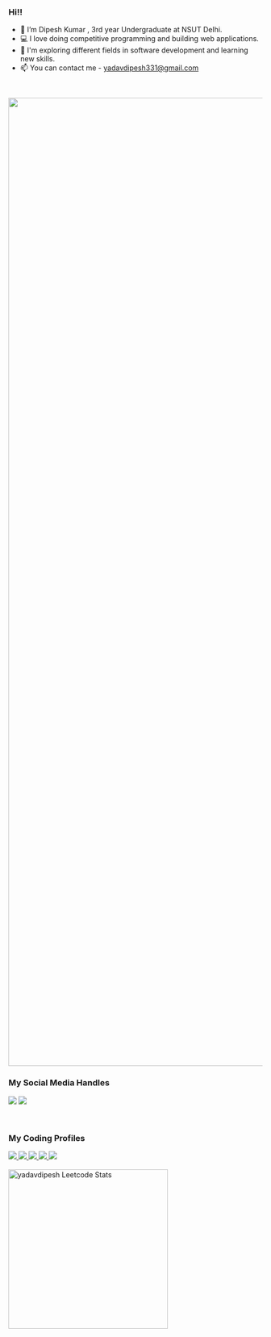 ### Hi!! 

- 👋 I’m Dipesh Kumar , 3rd year Undergraduate at NSUT Delhi.
- 💻 I love doing competitive programming and building web applications.
- 🌱 I'm exploring different fields in software development and learning new skills.
- 📫 You can contact me - yadavdipesh331@gmail.com
<br>

<p align="left">
  <img src="https://www.animatedimages.org/data/media/562/animated-line-image-0184.gif" width="1920" 
</p>
  
### My Social Media Handles
[<img src="https://img.shields.io/badge/linkedin-%230077B5.svg?style=for-the-badge&logo=linkedin&logoColor=white" />](https://www.linkedin.com/in/yadav-dipesh/)
[<img src="https://img.shields.io/badge/Twitter-%231DA1F2.svg?style=for-the-badge&logo=Twitter&logoColor=white" />](https://twitter.com/yadavdipesh331)

<br>

### My Coding Profiles
<a href="https://codeforces.com/profile/yadavdipesh/" target="_blank">
  <img src="https://img.shields.io/badge/Codeforces-445f9d?style=for-the-badge&logo=Codeforces&logoColor=white" />
</a>
<a href="https://leetcode.com/yadavdipesh/" target="_blank">
  <img src="https://img.shields.io/badge/-LeetCode-FFA116?style=for-the-badge&logo=LeetCode&logoColor=black" />
</a>
<a href="https://www.codechef.com/users/yadavdipesh331" target="_blank">
  <img src="https://img.shields.io/badge/CodeChef-%23964B00.svg?style=for-the-badge&logo=CodeChef&logoColor=white" />
</a>
<a href="https://atcoder.jp/users/yadavdipesh/" target="_blank">
  <img src="https://img.shields.io/badge/-Atcoder-67A4AC?style=for-the-badge&logo=CodersRank&logoColor=black" />
</a>
<a href="https://auth.geeksforgeeks.org/user/yadavdipesh/practice/" target="_blank">
  <img src="https://img.shields.io/badge/GeeksforGeeks-298D46?style=for-the-badge&logo=geeksforgeeks&logoColor=white" />
</a>
<br>

<span>
<br>
<a href="https://leetcode.com/yadavdipesh">
<img height="316" src="https://leetcard.jacoblin.cool/yadavDipesh?theme=dark&font=Kreon&ext=contest" alt="yadavdipesh Leetcode Stats"/>
</a>
   
<br>
</span>
